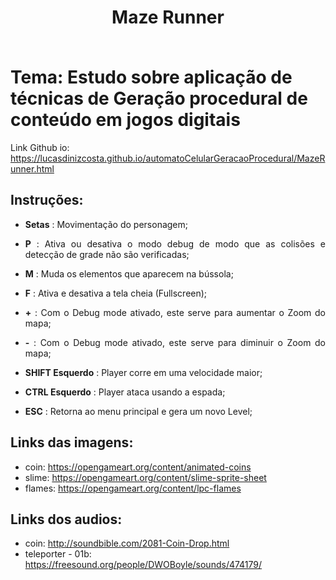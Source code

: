 # <p align="center"> Maze Runner</p><br> Tema: Estudo sobre aplicação de técnicas de Geração procedural de conteúdo em jogos digitais
Link Github io: https://lucasdinizcosta.github.io/automatoCelularGeracaoProcedural/MazeRunner.html

##  Instruções:
- <p align="justify"> <b>Setas</b> : Movimentação do personagem;</p>
- <p align="justify"> <b>P</b> : Ativa ou desativa o modo debug de modo que as colisões e detecção de grade não são verificadas;</p>
- <p align="justify"> <b>M</b> : Muda os elementos que aparecem na bússola;</p>
- <p align="justify"> <b>F</b> : Ativa e desativa a tela cheia (Fullscreen);</p>
- <p align="justify"> <b>+</b> : Com o Debug mode ativado, este serve para aumentar o Zoom do mapa;</p>
- <p align="justify"> <b>-</b> : Com o Debug mode ativado, este serve para diminuir o Zoom do mapa;</p>
- <p align="justify"> <b>SHIFT Esquerdo</b> : Player corre em uma velocidade maior;</p>
- <p align="justify"> <b>CTRL Esquerdo</b> : Player ataca usando a espada;</p>
- <p align="justify"> <b>ESC</b> : Retorna ao menu principal e gera um novo Level;</p>

##  Links das imagens:
- coin: https://opengameart.org/content/animated-coins
- slime: https://opengameart.org/content/slime-sprite-sheet
- flames: https://opengameart.org/content/lpc-flames

##  Links dos audios:
- coin: http://soundbible.com/2081-Coin-Drop.html
- teleporter - 01b: https://freesound.org/people/DWOBoyle/sounds/474179/